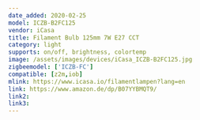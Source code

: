 ```yaml
---
date_added: 2020-02-25
model: ICZB-B2FC125
vendor: iCasa
title: Filament Bulb 125mm 7W E27 CCT
category: light
supports: on/off, brightness, colortemp
image: /assets/images/devices/iCasa_ICZB-B2FC125.jpg
zigbeemodel: ['ICZB-FC']
compatible: [z2m,iob]
mlink: https://www.icasa.io/filamentlampen?lang=en
link: https://www.amazon.de/dp/B07YYBMQT9/
link2: 
link3: 
---
```

